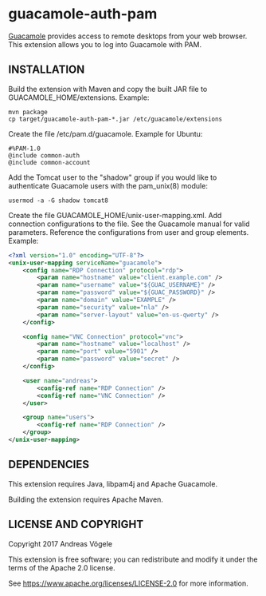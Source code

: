 # guacamole-auth-pam

[Guacamole](https://guacamole.apache.org/) provides access to remote desktops
from your web browser.  This extension allows you to log into Guacamole with
PAM.

## INSTALLATION

Build the extension with Maven and copy the built JAR file to
GUACAMOLE_HOME/extensions. Example:

```
mvn package
cp target/guacamole-auth-pam-*.jar /etc/guacamole/extensions
```

Create the file /etc/pam.d/guacamole. Example for Ubuntu:

```
#%PAM-1.0
@include common-auth
@include common-account
```

Add the Tomcat user to the "shadow" group if you would like to authenticate
Guacamole users with the pam_unix(8) module:

```
usermod -a -G shadow tomcat8
```

Create the file GUACAMOLE_HOME/unix-user-mapping.xml. Add connection
configurations to the file. See the Guacamole manual for valid parameters.
Reference the configurations from user and group elements.  Example:

```xml
<?xml version="1.0" encoding="UTF-8"?>
<unix-user-mapping serviceName="guacamole">
    <config name="RDP Connection" protocol="rdp">
        <param name="hostname" value="client.example.com" />
        <param name="username" value="${GUAC_USERNAME}" />
        <param name="password" value="${GUAC_PASSWORD}" />
        <param name="domain" value="EXAMPLE" />
        <param name="security" value="nla" />
        <param name="server-layout" value="en-us-qwerty" />
    </config>

    <config name="VNC Connection" protocol="vnc">
        <param name="hostname" value="localhost" />
        <param name="port" value="5901" />
        <param name="password" value="secret" />
    </config>

    <user name="andreas">
        <config-ref name="RDP Connection" />
        <config-ref name="VNC Connection" />
    </user>

    <group name="users">
        <config-ref name="RDP Connection" />
    </group>
</unix-user-mapping>
```

## DEPENDENCIES

This extension requires Java, libpam4j and Apache Guacamole.

Building the extension requires Apache Maven.

## LICENSE AND COPYRIGHT

Copyright 2017 Andreas Vögele

This extension is free software; you can redistribute and modify it under the
terms of the Apache 2.0 license.

See https://www.apache.org/licenses/LICENSE-2.0 for more information.
